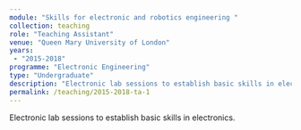 ```yaml
---
module: "Skills for electronic and robotics engineering "
collection: teaching
role: "Teaching Assistant"
venue: "Queen Mary University of London"
years:
 - "2015-2018"
programme: "Electronic Engineering"
type: "Undergraduate"
description: "Electronic lab sessions to establish basic skills in electronics."
permalink: /teaching/2015-2018-ta-1
---
```


Electronic lab sessions to establish basic skills in electronics.
